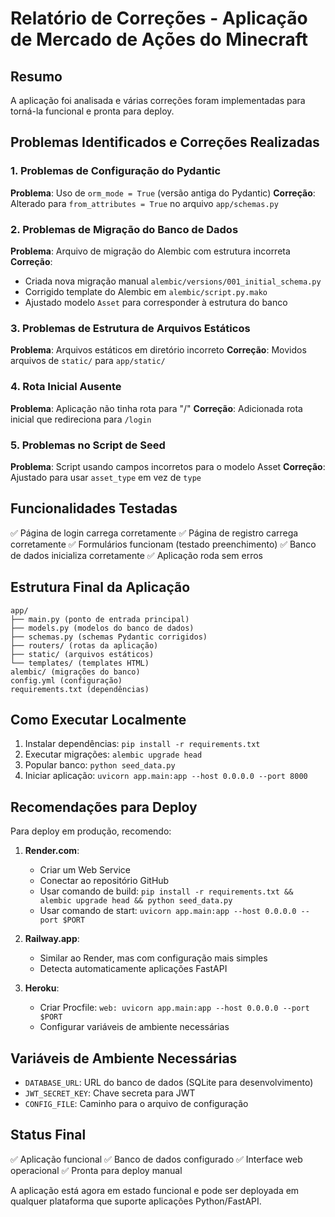 # Relatório de Correções - Aplicação de Mercado de Ações do Minecraft

## Resumo
A aplicação foi analisada e várias correções foram implementadas para torná-la funcional e pronta para deploy.

## Problemas Identificados e Correções Realizadas

### 1. Problemas de Configuração do Pydantic
**Problema**: Uso de `orm_mode = True` (versão antiga do Pydantic)
**Correção**: Alterado para `from_attributes = True` no arquivo `app/schemas.py`

### 2. Problemas de Migração do Banco de Dados
**Problema**: Arquivo de migração do Alembic com estrutura incorreta
**Correção**: 
- Criada nova migração manual `alembic/versions/001_initial_schema.py`
- Corrigido template do Alembic em `alembic/script.py.mako`
- Ajustado modelo `Asset` para corresponder à estrutura do banco

### 3. Problemas de Estrutura de Arquivos Estáticos
**Problema**: Arquivos estáticos em diretório incorreto
**Correção**: Movidos arquivos de `static/` para `app/static/`

### 4. Rota Inicial Ausente
**Problema**: Aplicação não tinha rota para "/"
**Correção**: Adicionada rota inicial que redireciona para `/login`

### 5. Problemas no Script de Seed
**Problema**: Script usando campos incorretos para o modelo Asset
**Correção**: Ajustado para usar `asset_type` em vez de `type`

## Funcionalidades Testadas
✅ Página de login carrega corretamente
✅ Página de registro carrega corretamente
✅ Formulários funcionam (testado preenchimento)
✅ Banco de dados inicializa corretamente
✅ Aplicação roda sem erros

## Estrutura Final da Aplicação
```
app/
├── main.py (ponto de entrada principal)
├── models.py (modelos do banco de dados)
├── schemas.py (schemas Pydantic corrigidos)
├── routers/ (rotas da aplicação)
├── static/ (arquivos estáticos)
└── templates/ (templates HTML)
alembic/ (migrações do banco)
config.yml (configuração)
requirements.txt (dependências)
```

## Como Executar Localmente
1. Instalar dependências: `pip install -r requirements.txt`
2. Executar migrações: `alembic upgrade head`
3. Popular banco: `python seed_data.py`
4. Iniciar aplicação: `uvicorn app.main:app --host 0.0.0.0 --port 8000`

## Recomendações para Deploy
Para deploy em produção, recomendo:

1. **Render.com**: 
   - Criar um Web Service
   - Conectar ao repositório GitHub
   - Usar comando de build: `pip install -r requirements.txt && alembic upgrade head && python seed_data.py`
   - Usar comando de start: `uvicorn app.main:app --host 0.0.0.0 --port $PORT`

2. **Railway.app**:
   - Similar ao Render, mas com configuração mais simples
   - Detecta automaticamente aplicações FastAPI

3. **Heroku**:
   - Criar Procfile: `web: uvicorn app.main:app --host 0.0.0.0 --port $PORT`
   - Configurar variáveis de ambiente necessárias

## Variáveis de Ambiente Necessárias
- `DATABASE_URL`: URL do banco de dados (SQLite para desenvolvimento)
- `JWT_SECRET_KEY`: Chave secreta para JWT
- `CONFIG_FILE`: Caminho para o arquivo de configuração

## Status Final
✅ Aplicação funcional
✅ Banco de dados configurado
✅ Interface web operacional
✅ Pronta para deploy manual

A aplicação está agora em estado funcional e pode ser deployada em qualquer plataforma que suporte aplicações Python/FastAPI.

